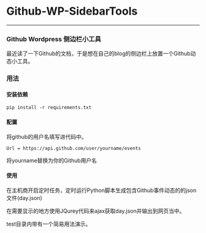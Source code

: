 # Github-WP-SidebarTools

----

### Github Wordpress 侧边栏小工具

最近读了一下Github的文档，于是想在自己的blog的侧边栏上放置一个Github动态小工具。

### 用法

#### 安装依赖

`pip install -r requirements.txt`

#### 配置

将github的用户名填写进代码中。

`Url = https://api.github.com/user/yourname/events`

将yourname替换为你的Github用户名

#### 使用

在主机商开启定时任务，定时运行Python脚本生成包含Github事件动态的的json文件(day.json)

在需要显示的地方使用JQurey代码来ajax获取day.json并输出到网页当中。

test目录内带有一个简易用法演示。